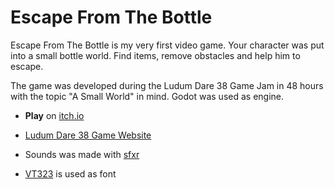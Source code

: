 # Escape From The Bottle

Escape From The Bottle is my very first video game. Your character was put into a small bottle world. Find items, remove obstacles and help him to escape.

The game was developed during the Ludum Dare 38 Game Jam in 48 hours with the topic "A Small World" in mind. Godot was used as engine.

- __Play__ on [itch.io](https://twaldigas.itch.io/escape-from-the-bottle)
- [Ludum Dare 38 Game Website](https://ldjam.com/events/ludum-dare/38/$15926)

- Sounds was made with [sfxr](http://www.drpetter.se/project_sfxr.html)
- [VT323](https://fonts.google.com/specimen/VT323) is used as font
